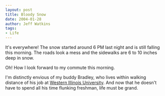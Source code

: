 ```yaml
---
layout: post
title: Bloody Snow
date: 2004-01-28
author: Jeff Watkins
tags:
- Life
---
```


<p>It's everywhere! The snow started around 6 PM last night and is
still falling this morning. The roads look a mess and the sidewalks are
6 to 10 inches deep in snow.</p>
<p>Oh! How I look forward to my commute this morning.</p>
<p>I'm distinctly envious of my buddy Bradley, who lives within walking
distance of his job at <a
href="http://faculty.wiu.edu/CB-Dilger/">Western Illinois
University</a>. And now that he doesn't have to spend all his time
flunking freshman, life must be grand.</p>